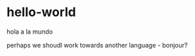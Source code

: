 hello-world
===========

hola a la mundo

perhaps we shoudl work towards another language - bonjour?
